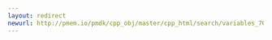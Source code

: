 ```yaml
---
layout: redirect
newurl: http://pmem.io/pmdk/cpp_obj/master/cpp_html/search/variables_70.html
---
```


